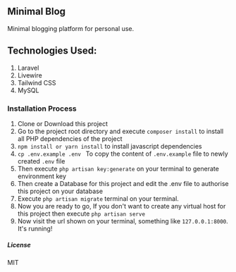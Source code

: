 ## Minimal Blog 
Minimal blogging platform for personal use.

## Technologies Used:
1. Laravel
2. Livewire
3. Tailwind CSS
4. MySQL

### Installation Process
1. Clone or Download this project
2. Go to the project root directory and execute `composer install` to install all PHP dependencies of the project
3. `npm install or yarn install` to install javascript dependencies
4. `cp .env.example .env ` To copy the content of `.env.example` file to newly created `.env` file 
5. Then execute `php artisan key:generate` on your terminal to generate environment key
6. Then create a Database for this project and edit the .env file to authorise this project on your database
7. Execute `php artisan migrate` terminal on your terminal.
8. Now you are ready to go, If you don't want to create any virtual host for this project then execute
   `php artisan serve`
9. Now visit the url shown on your terminal, something like `127.0.0.1:8000`. It's running!

##### License
MIT
